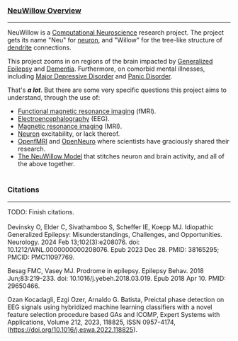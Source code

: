 ### <u>NeuWillow Overview</u>
***
NeuWillow is a [Computational Neuroscience](https://en.wikipedia.org/wiki/Computational_neuroscience) research project. The project gets its name "Neu" for [neuron](https://en.wikipedia.org/wiki/Neuron), and "Willow" for the tree-like structure of [dendrite](https://en.wikipedia.org/wiki/Dendrite) connections.

This project zooms in on regions of the brain impacted by [Generalized Epilepsy](https://en.wikipedia.org/wiki/Generalized_epilepsy) and [Dementia](https://en.wikipedia.org/wiki/Dementia). Furthermore, on comorbid mental illnesses, including [Major Depressive Disorder](https://en.wikipedia.org/wiki/Major_depressive_disorder) and [Panic Disorder](https://en.wikipedia.org/wiki/Panic_disorder).

That's ***a lot***. But there are some very specific questions this project aims to understand, through the use of:
- [Functional magnetic resonance imaging](https://en.wikipedia.org/wiki/Functional_magnetic_resonance_imaging) (fMRI).
- [Electroencephalography](https://en.wikipedia.org/wiki/Electroencephalography) (EEG).
- [Magnetic resonance imaging](https://en.wikipedia.org/wiki/Magnetic_resonance_imaging) (MRI).
- [Neuron](https://en.wikipedia.org/wiki/Neuron) excitability, or lack thereof. 
- [OpenfMRI](https://openfmri.org) and [OpenNeuro](https://openneuro.org) where scientists have graciously shared their research.
- [The NeuWillow Model](https://github.com/BryWillow/neuwillow) that stitches neuron and brain activity, and all of the above together. <br><br>

### Citations
***
TODO: Finish citations. <br><br>
Devinsky O, Elder C, Sivathamboo S, Scheffer IE, Koepp MJ. Idiopathic Generalized Epilepsy: Misunderstandings, Challenges, and Opportunities. Neurology. 2024 Feb 13;102(3):e208076. doi: 10.1212/WNL.0000000000208076. Epub 2023 Dec 28. PMID: 38165295; PMCID: PMC11097769.

Besag FMC, Vasey MJ. Prodrome in epilepsy. Epilepsy Behav. 2018 Jun;83:219-233. doi: 10.1016/j.yebeh.2018.03.019. Epub 2018 Apr 10. PMID: 29650466.

Ozan Kocadagli, Ezgi Ozer, Arnaldo G. Batista, Preictal phase detection on EEG signals using hybridized machine learning classifiers with a novel feature selection procedure based GAs and ICOMP, Expert Systems with Applications, Volume 212, 2023, 118825, ISSN 0957-4174,
(https://doi.org/10.1016/j.eswa.2022.118825).